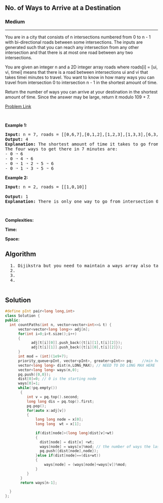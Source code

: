 <h2>No. of Ways to Arrive at a Destination</h2>
<h3>Medium</h3><hr>
<div><p>
You are in a city that consists of n intersections numbered from 0 to n - 1 with bi-directional roads between some intersections. The inputs are generated such that you can reach any intersection from any other intersection and that there is at most one road between any two intersections.

You are given an integer n and a 2D integer array roads where roads[i] = [ui, vi, timei] means that there is a road between intersections ui and vi that takes timei minutes to travel. You want to know in how many ways you can travel from intersection 0 to intersection n - 1 in the shortest amount of time.

Return the number of ways you can arrive at your destination in the shortest amount of time. Since the answer may be large, return it modulo 109 + 7.  

 
</p>


[Problem Link](https://leetcode.com/problems/number-of-ways-to-arrive-at-destination/description/)

<p>&nbsp;</p>
<p><strong>Example 1:</strong></p>

      
 
<pre><strong>Input:</strong> n = 7, roads = [[0,6,7],[0,1,2],[1,2,3],[1,3,3],[6,3,3],[3,5,1],[6,5,1],[2,5,1],[0,4,5],[4,6,2]]
<strong>Output:</strong> 4
<strong>Explanation:</strong> The shortest amount of time it takes to go from intersection 0 to intersection 6 is 7 minutes.
The four ways to get there in 7 minutes are:
- 0 ➝ 6
- 0 ➝ 4 ➝ 6
- 0 ➝ 1 ➝ 2 ➝ 5 ➝ 6
- 0 ➝ 1 ➝ 3 ➝ 5 ➝ 6
</pre>

<p><strong>Example 2:</strong></p>

<pre><strong>Input:</strong> n = 2, roads = [[1,0,10]]
     
<strong>Output:</strong> 1
<strong>Explanation:</strong> There is only one way to go from intersection 0 to intersection 1, and it takes 10 minutes.
</pre>

<p>&nbsp;</p>
<p><strong>Complexities:</strong></p>
<strong>Time:</strong> 
  
<strong>Space:</strong> 
  <h2> Algorithm </h2>
 <pre>
  1. Dijikstra but you need to maintain a ways array also take care of the types
  2.
  3. 
  4. 
  </pre>
  <h2> Solution </h2>
  
  ``` c++ 
  #define pInt pair<long long,int>
class Solution {
public:
    int countPaths(int n, vector<vector<int>>& t) {
        vector<vector<long long>> adj[n];
        for(int i=0;i<t.size();i++)
        {  
              adj[t[i][0]].push_back({t[i][1],t[i][2]}); 
              adj[t[i][1]].push_back({t[i][0],t[i][2]});  
        }
        int mod = (int)(1e9+7);
        priority_queue<pInt, vector<pInt>, greater<pInt>> pq;    //min heap
        vector<long long> dist(n,LONG_MAX); // NEED TO DO LONG MAX HERE
        vector<long long> ways(n,0);
        pq.push({0,0});
        dist[0]=0; // 0 is the starting node
        ways[0]=1;
        while(!pq.empty())
         {
            int v = pq.top().second;
            long long dis = pq.top().first;
            pq.pop(); 
            for(auto x:adj[v])
            {
                long long node = x[0];
                long long  wt = x[1];
                
                if(dist[node]>(long long)dist[v]+wt)
                {    
                  dist[node] = dist[v] +wt;
                  ways[node] = ways[v]%mod; // the number of ways the last element was reached will same number of ways to reach this element
                  pq.push({dist[node],node});
                }else if(dist[node]==(dis+wt))
                {
                    ways[node] = (ways[node]+ways[v])%mod;
                }
            }
         }
         return ways[n-1];
         
    }
};
  ```
</div>
